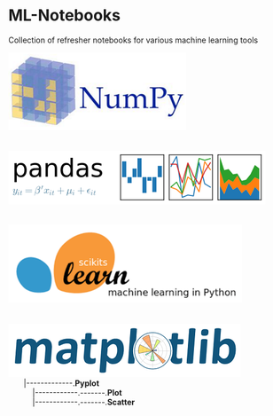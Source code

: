 # ML-Notebooks
Collection of refresher notebooks for various machine learning tools

[![Image Alt Text](images/NumPy.png)](numpy)  
<br><br>
[![Image Alt Text](images/Pandas.png)](pandas)  
<br><br> 
[![Image Alt Text](images/scikit-learn.png)](scikit-learn)  
<br><br> 
[![Image Alt Text](images/Matplotlib.png)](matplotlib)  
&nbsp;&nbsp;&nbsp;&nbsp;&nbsp;&nbsp;&nbsp;|-------------.<b>Pyplot</b>  
&nbsp;&nbsp;&nbsp;&nbsp;&nbsp;&nbsp;&nbsp;&nbsp;&nbsp;&nbsp;&nbsp;|------------.-------.<b>Plot</b>  
&nbsp;&nbsp;&nbsp;&nbsp;&nbsp;&nbsp;&nbsp;&nbsp;&nbsp;&nbsp;&nbsp;|------------.-------.<b>Scatter</b>  
